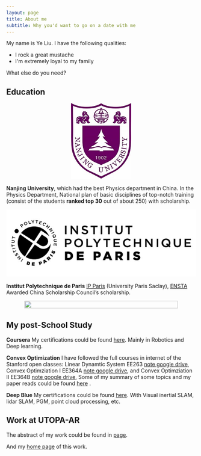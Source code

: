 ```yaml
---
layout: page
title: About me
subtitle: Why you'd want to go on a date with me
---
```


My name is Ye Liu. I have the following qualities:

- I rock a great mustache
- I'm extremely loyal to my family

What else do you need?

## Education

<div align="center">    
<img src="/assets/img/nju.jpg"/>
</div>

**Nanjing University**, which had the best Physics department in China. In the Physics Department, National plan of basic disciplines of top-notch training (consist of the students **ranked top 30** out of about 250) with scholarship.

<div align="center">    
<img src="/assets/img/ip-paris.jpg"/>
</div>

**Institut Polytechnique de Paris** [IP Paris](https://www.ip-paris.fr/) (University Paris Saclay), [ENSTA](http://www.ensta-paris.fr/cn/node/1214) Awarded China Scholarship Council’s scholarship.

<div align="center">    
<img src="images/TCF_2017.PNG" width="90%" height="50%" />
</div>


## My post-School Study

**Coursera** My certifications could be found [here](Study/coursera). Mainly in Robotics and Deep learning.

**Convex Optimization** I have followed the full courses in internet of the Stanford open classes: Linear Dynamtic System EE263 [note google drive](https://drive.google.com/drive/folders/1S_vw6Vg5Hmkl6P51NnXBtmNbwARdK_QC?usp=sharing), Convex Optimziation I EE364A [note google drive](https://drive.google.com/drive/folders/14uGzHKb7e3HZXlh-rJLJ9AEax7dsUg6D?usp=sharing), and Convex Optimziation II EE364B [note google drive](https://drive.google.com/drive/folders/1SU5fLV6qsJvj66i5uigeRdZIimZMTyVT?usp=sharing),
Some of my summary of some topics and my paper reads could be found [here](https://cvx-learning.readthedocs.io/en/latest/index.html) .

**Deep Blue** My certifications could be found [here](Study/deepblue). With Visual inertial SLAM, lidar SLAM, PGM,
point cloud processing, etc.

## Work at UTOPA-AR

The abstract of my work could be found in [page](WorkUtopa/index).

And my [home page](https://vio.readthedocs.io/zh_CN/latest/index.html) of this work.

